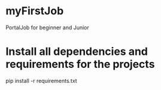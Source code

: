 # myFirstJob
PortalJob for beginner and Junior 

# Install all dependencies and requirements for the projects
pip install -r requirements.txt
